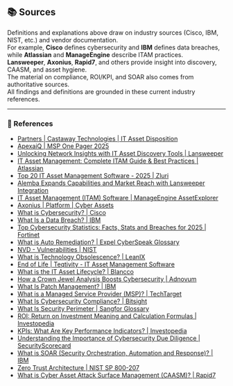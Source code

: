 ## 📚 Sources

Definitions and explanations above draw on industry sources (Cisco, IBM, NIST, etc.) and vendor documentation.  
For example, **Cisco** defines cybersecurity and **IBM** defines data breaches, while **Atlassian** and **ManageEngine** describe ITAM practices.  
**Lansweeper**, **Axonius**, **Rapid7**, and others provide insight into discovery, CAASM, and asset hygiene.  
The material on compliance, ROI/KPI, and SOAR also comes from authoritative sources.  
All findings and definitions are grounded in these current industry references.

---

### 🔗 References

- [Partners | Castaway Technologies | IT Asset Disposition](https://castawaytech.com/about-us-and-secure-it-asset-disposition/partners/)  
- [ApexaiQ | MSP One Pager 2025](https://www.apexaiq.com/wp-content/uploads/2025/05/MSP-One-Pager-2025.pdf)  
- [Unlocking Network Insights with IT Asset Discovery Tools | Lansweeper](https://www.lansweeper.com/product/asset-discovery/)  
- [IT Asset Management: Complete ITAM Guide & Best Practices | Atlassian](https://www.atlassian.com/itsm/it-asset-management)  
- [Top 20 IT Asset Management Software - 2025 | Zluri](https://www.zluri.com/blog/it-asset-management-software)  
- [Alemba Expands Capabilities and Market Reach with Lansweeper Integration](https://www.lansweeper.com/resources/testimonials/alemba-expands-capabilities-and-market-reach-with-lansweeper-integration/)  
- [IT Asset Management (ITAM) Software | ManageEngine AssetExplorer](https://www.manageengine.com/products/asset-explorer/)  
- [Axonius | Platform | Cyber Assets](https://www.axonius.com/platform/cyber-assets)  
- [What is Cybersecurity? | Cisco](https://www.cisco.com/site/us/en/learn/topics/security/what-is-cybersecurity.html)  
- [What Is a Data Breach? | IBM](https://www.ibm.com/think/topics/data-breach)  
- [Top Cybersecurity Statistics: Facts, Stats and Breaches for 2025 | Fortinet](https://www.fortinet.com/resources/cyberglossary/cybersecurity-statistics)  
- [What is Auto Remediation? | Expel CyberSpeak Glossary](https://expel.com/cyberspeak/what-is-auto-remediation/)  
- [NVD - Vulnerabilities | NIST](https://nvd.nist.gov/vuln)  
- [What is Technology Obsolescence? | LeanIX](https://www.leanix.net/en/wiki/trm/what-is-technology-obsolescence)  
- [End of Life | Teqtivity - IT Asset Management Software](https://www.teqtivity.com/glossary/end-of-life)  
- [What is the IT Asset Lifecycle? | Blancco](https://blancco.com/resources/article-what-is-the-it-asset-lifecycle/)  
- [How a Crown Jewel Analysis Boosts Cybersecurity | Adnovum](https://www.adnovum.com/blog/cybersecurity-protect-your-crown-jewels)  
- [What Is Patch Management? | IBM](https://www.ibm.com/think/topics/patch-management)  
- [What is a Managed Service Provider (MSP)? | TechTarget](https://www.techtarget.com/searchitchannel/definition/managed-service-provider)  
- [What Is Cybersecurity Compliance? | Bitsight](https://www.bitsight.com/blog/what-is-cybersecurity-compliance)  
- [What Is Security Perimeter | Sangfor Glossary](https://www.sangfor.com/glossary/cybersecurity/what-is-security-perimeter)  
- [ROI: Return on Investment Meaning and Calculation Formulas | Investopedia](https://www.investopedia.com/articles/basics/10/guide-to-calculating-roi.asp)  
- [KPIs: What Are Key Performance Indicators? | Investopedia](https://www.investopedia.com/terms/k/kpi.asp)  
- [Understanding the Importance of Cybersecurity Due Diligence | SecurityScorecard](https://securityscorecard.com/blog/what-is-due-diligence-questionnaire/)  
- [What is SOAR (Security Orchestration, Automation and Response)? | IBM](https://www.ibm.com/think/topics/security-orchestration-automation-response)  
- [Zero Trust Architecture | NIST SP 800-207](https://nvlpubs.nist.gov/nistpubs/specialpublications/NIST.SP.800-207.pdf)  
- [What is Cyber Asset Attack Surface Management (CAASM)? | Rapid7](https://www.rapid7.com/fundamentals/what-is-cyber-asset-attack-surface-management-caasm/)  
